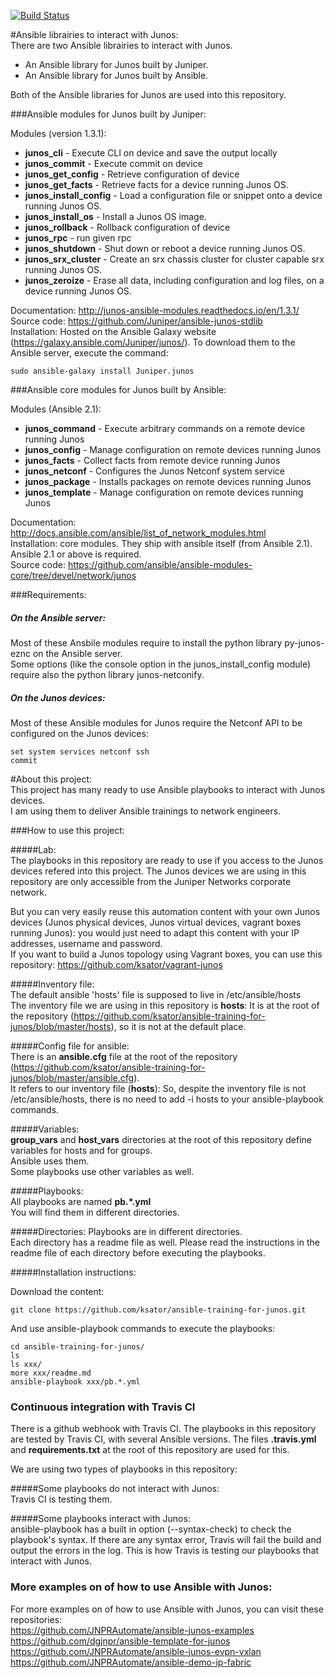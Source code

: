 [![Build Status](https://travis-ci.org/ksator/ansible-training-for-junos.svg?branch=master)](https://travis-ci.org/ksator/ansible-training-for-junos)  

#Ansible librairies to interact with Junos:  
There are two Ansible librairies to interact with Junos.  
- An Ansible library for Junos built by Juniper.  
- An Ansible library for Junos built by Ansible.  

Both of the Ansible libraries for Junos are used into this repository.  

###Ansible modules for Junos built by Juniper:  

Modules (version 1.3.1):     
- **junos_cli** - Execute CLI on device and save the output locally  
- **junos_commit** - Execute commit on device  
- **junos_get_config** - Retrieve configuration of device  
- **junos_get_facts** - Retrieve facts for a device running Junos OS.  
- **junos_install_config** - Load a configuration file or snippet onto a device running Junos OS.  
- **junos_install_os** - Install a Junos OS image.  
- **junos_rollback** - Rollback configuration of device  
- **junos_rpc** - run given rpc  
- **junos_shutdown** - Shut down or reboot a device running Junos OS.  
- **junos_srx_cluster** - Create an srx chassis cluster for cluster capable srx running Junos OS.  
- **junos_zeroize** - Erase all data, including configuration and log files, on a device running Junos OS.  

Documentation: http://junos-ansible-modules.readthedocs.io/en/1.3.1/  
Source code: https://github.com/Juniper/ansible-junos-stdlib  
Installation: Hosted on the Ansible Galaxy website (https://galaxy.ansible.com/Juniper/junos/). To download them to the Ansible server, execute the command:   
```
sudo ansible-galaxy install Juniper.junos  
```

###Ansible core modules for Junos built by Ansible:   

Modules (Ansible 2.1):   
- **junos_command** - Execute arbitrary commands on a remote device running Junos  
- **junos_config** - Manage configuration on remote devices running Junos  
- **junos_facts** - Collect facts from remote device running Junos  
- **junos_netconf** - Configures the Junos Netconf system service  
- **junos_package** - Installs packages on remote devices running Junos  
- **junos_template** - Manage configuration on remote devices running Junos  

Documentation: http://docs.ansible.com/ansible/list_of_network_modules.html    
Installation: core modules. They ship with ansible itself (from Ansible 2.1). Ansible 2.1 or above is required.    
Source code: https://github.com/ansible/ansible-modules-core/tree/devel/network/junos  

###Requirements:  

##### On the Ansible server:

Most of these Ansbile modules require to install the python library py-junos-eznc on the Ansible server.  
Some options (like the console option in the junos_install_config module) require also the python library junos-netconify.

##### On the Junos devices:

Most of these Ansible modules for Junos require the Netconf API to be configured on the Junos devices:
```
set system services netconf ssh
commit
```

#About this project:   
This project has many ready to use Ansible playbooks to interact with Junos devices.    
I am using them to deliver Ansible trainings to network engineers.  

###How to use this project: 

#####Lab:  
The playbooks in this repository are ready to use if you access to the Junos devices refered into this project. 
The Junos devices we are using in this repository are only accessible from the Juniper Networks corporate network.   

But you can very easily reuse this automation content with your own Junos devices (Junos physical devices, Junos virtual devices, vagrant boxes running Junos): you would just need to adapt this content with your IP addresses, username and password.   
If you want to build a Junos topology using Vagrant boxes, you can use this repository: https://github.com/ksator/vagrant-junos    

#####Inventory file:  
The default ansible 'hosts' file is supposed to live in /etc/ansible/hosts  
The inventory file we are using in this repository is **hosts**: It is at the root of the repository (https://github.com/ksator/ansible-training-for-junos/blob/master/hosts), so it is not at the default place.   

#####Config file for ansible:   
There is an **ansible.cfg** file at the root of the repository (https://github.com/ksator/ansible-training-for-junos/blob/master/ansible.cfg).  
It refers to our inventory file (**hosts**): So, despite the inventory file is not /etc/ansible/hosts, there is no need to add -i hosts to your ansible-playbook commands.  

#####Variables:   
**group_vars** and **host_vars** directories at the root of this repository define variables for hosts and for groups.  
Ansible uses them.   
Some playbooks use other variables as well. 

#####Playbooks:  
All playbooks are named **pb.*.yml**  
You will find them in different directories.  

#####Directories:
Playbooks are in different directories.   
Each directory has a readme file as well. Please read the instructions in the readme file of each directory before executing the playbooks.    

#####Installation instructions:  

Download the content:  
```
git clone https://github.com/ksator/ansible-training-for-junos.git  
```

And use ansible-playbook commands to execute the playbooks:    
```
cd ansible-training-for-junos/
ls
ls xxx/
more xxx/readme.md
ansible-playbook xxx/pb.*.yml  
```

### Continuous integration with Travis CI
There is a github webhook with Travis CI. 
The playbooks in  this repository are tested by Travis CI, with several Ansible versions. 
The files **.travis.yml** and **requirements.txt** at the root of this repository are used for this.  

We are using two types of playbooks in this repository:  

#####Some playbooks do not interact with Junos:   
Travis CI is testing them.  

#####Some playbooks interact with Junos:    
ansible-playbook has a built in option (--syntax-check) to check the playbook's syntax. If there are any syntax error, Travis will fail the build and output the errors in the log. This is how Travis is testing our playbooks that interact with Junos.  

### More examples on of how to use Ansible with Junos:   
For more examples on of how to use Ansible with Junos, you can visit these repositories:   
https://github.com/JNPRAutomate/ansible-junos-examples  
https://github.com/dgjnpr/ansible-template-for-junos  
https://github.com/JNPRAutomate/ansible-junos-evpn-vxlan    
https://github.com/JNPRAutomate/ansible-demo-ip-fabric  




